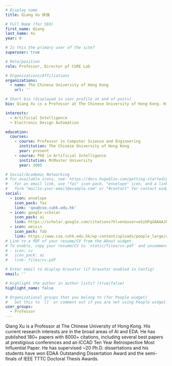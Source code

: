 ```yaml
---
# Display name
title: Qiang Xu 徐强

# Full Name (for SEO)
first_name: Qiang
last_name: Xu
year: 0

# Is this the primary user of the site?
superuser: true

# Role/position
role: Professor, Director pf CURE Lab

# Organizations/Affiliations
organizations:
  - name: The Chinese University of Hong Kong
    url: ''

# Short bio (displayed in user profile at end of posts)
bio: Qiang Xu is a Professor at The Chinese University of Hong Kong. His current research interests are in the broad areas of AI and EDA. 

interests:
  - Artificial Intelligence
  - Electronic Design Automation

education:
  courses:
    - course: Professor in Computer Science and Engineering
      institution: The Chinese University of Hong Kong
      year: present
    - course: PhD in Artificial Intelligence
      institution: McMaster University 
      year: 2005

# Social/Academic Networking
# For available icons, see: https://docs.hugoblox.com/getting-started/page-builder/#icons
#   For an email link, use "fas" icon pack, "envelope" icon, and a link in the
#   form "mailto:your-email@example.com" or "#contact" for contact widget.
social:
  - icon: envelope
    icon_pack: fas
    link: 'qxu@cse.cuhk.edu.hk'
  - icon: google-scholar
    icon_pack: ai
    link: https://scholar.google.com/citations?hl=en&user=eSiKPqUAAAAJ&view_op=list_works
  - icon: weixin
    icon_pack: fab
    link: https://www.cse.cuhk.edu.hk/wp-content/uploads/people_large/qxu_wechat.jpg
# Link to a PDF of your resume/CV from the About widget.
# To enable, copy your resume/CV to `static/files/cv.pdf` and uncomment the lines below.
# - icon: cv
#   icon_pack: ai
#   link: files/cv.pdf

# Enter email to display Gravatar (if Gravatar enabled in Config)
email: ''

# Highlight the author in author lists? (true/false)
highlight_name: false

# Organizational groups that you belong to (for People widget)
#   Set this to `[]` or comment out if you are not using People widget.
user_groups:
  - Professor
---
```


Qiang Xu is a Professor at The Chinese University of Hong Kong. His current research interests are in the broad areas of AI and EDA. He has published 180+ papers with 8000+ citations, including several best papers at prestigious conferences and an ICCAD Ten Year Retrospective Most Influential Paper. He has supervised ~20 Ph.D. dissertations and his students have won EDAA Outstanding Dissertation Award and the semi-finals of IEEE TTTC Doctoral Thesis Awards.